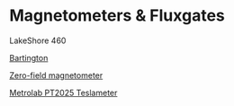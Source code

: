 # Magnetometers & Fluxgates

LakeShore 460

[Bartington](Bartington)

[Zero-field magnetometer](Zero-Field-Magnetometer-IOC)

[Metrolab PT2025 Teslameter](Metrolab-PT2025-Teslameter-IOC)